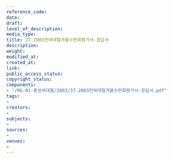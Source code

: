 ```yaml
---
reference_code: 
date: 
draft: 
level_of_description: 
media_type: 
title: 37-2003전여대협겨울수련회평가서-응답서
description: 
weight: 
modified_at: 
created_at: 
link: 
public_access_status: 
copyright_status: 
components:
- "/RG-01-중앙여대협/2003/37-2003전여대협겨울수련회평가서-응답서.pdf"
tags:
- 
creators:
- 
subjects:
- 
sources:
- 
venues:
- 
---
```

